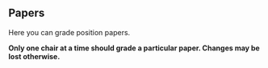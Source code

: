 ## Papers

Here you can grade position papers.

**Only one chair at a time should grade a particular paper. Changes may be lost otherwise.**
